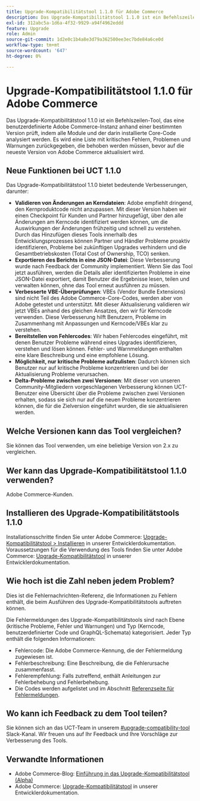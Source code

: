 ```yaml
---
title: Upgrade-Kompatibilitätstool 1.1.0 für Adobe Commerce
description: Das Upgrade-Kompatibilitätstool 1.1.0 ist ein Befehlszeilen-Tool, das eine benutzerdefinierte Adobe Commerce-Instanz anhand einer bestimmten Version prüft, indem alle Module und der darin installierte Core-Code analysiert werden. Es wird eine Liste mit kritischen Fehlern, Problemen und Warnungen zurückgegeben, die behoben werden müssen, bevor auf die neueste Version von Adobe Commerce aktualisiert wird.
exl-id: 312abc5a-1d6a-4f32-9929-a94f4962eddd
feature: Upgrade
role: Admin
source-git-commit: 1d2e0c1b4a8e3d79a362500ee3ec7bde84a6ce0d
workflow-type: tm+mt
source-wordcount: '647'
ht-degree: 0%

---
```


# Upgrade-Kompatibilitätstool 1.1.0 für Adobe Commerce

Das Upgrade-Kompatibilitätstool 1.1.0 ist ein Befehlszeilen-Tool, das eine benutzerdefinierte Adobe Commerce-Instanz anhand einer bestimmten Version prüft, indem alle Module und der darin installierte Core-Code analysiert werden. Es wird eine Liste mit kritischen Fehlern, Problemen und Warnungen zurückgegeben, die behoben werden müssen, bevor auf die neueste Version von Adobe Commerce aktualisiert wird.

## Neue Funktionen bei UCT 1.1.0

Das Upgrade-Kompatibilitätstool 1.1.0 bietet bedeutende Verbesserungen, darunter:

* **Validieren von Änderungen an Kerndateien**: Adobe empfiehlt dringend, den Kernproduktcode nicht anzupassen. Mit dieser Version haben wir einen Checkpoint für Kunden und Partner hinzugefügt, über den alle Änderungen am Kerncode identifiziert werden können, um die Auswirkungen der Änderungen frühzeitig und schnell zu verstehen. Durch das Hinzufügen dieses Tools innerhalb des Entwicklungsprozesses können Partner und Händler Probleme proaktiv identifizieren, Probleme bei zukünftigen Upgrades verhindern und die Gesamtbetriebskosten (Total Cost of Ownership, TCO) senken.
* **Exportieren des Berichts in eine JSON-Datei**: Diese Verbesserung wurde nach Feedback der Community implementiert. Wenn Sie das Tool jetzt ausführen, werden die Details aller identifizierten Probleme in eine JSON-Datei exportiert, damit Benutzer die Ergebnisse lesen, teilen und verwalten können, ohne das Tool erneut ausführen zu müssen.
* **Verbesserte VBE-Überprüfungen**: VBEs (Vendor Bundle Extensions) sind nicht Teil des Adobe Commerce-Core-Codes, werden aber von Adobe getestet und unterstützt. Mit dieser Aktualisierung validieren wir jetzt VBEs anhand des gleichen Ansatzes, den wir für Kerncode verwenden. Diese Verbesserung hilft Benutzern, Probleme im Zusammenhang mit Anpassungen und Kerncode/VBEs klar zu verstehen.
* **Bereitstellen von Fehlercodes**: Wir haben Fehlercodes eingeführt, mit denen Benutzer Probleme während eines Upgrades identifizieren, verstehen und lösen können. Fehler- und Warnmeldungen enthalten eine klare Beschreibung und eine empfohlene Lösung.
* **Möglichkeit, nur kritische Probleme aufzulisten**: Dadurch können sich Benutzer nur auf kritische Probleme konzentrieren und bei der Aktualisierung Probleme verursachen.
* **Delta-Probleme zwischen zwei Versionen**: Mit dieser von unseren Community-Mitgliedern vorgeschlagenen Verbesserung können UCT-Benutzer eine Übersicht über die Probleme zwischen zwei Versionen erhalten, sodass sie sich nur auf die neuen Probleme konzentrieren können, die für die Zielversion eingeführt wurden, die sie aktualisieren werden.

## Welche Versionen kann das Tool vergleichen?

Sie können das Tool verwenden, um eine beliebige Version von 2.x zu vergleichen.

## Wer kann das Upgrade-Kompatibilitätstool 1.1.0 verwenden?

Adobe Commerce-Kunden.

## Installieren des Upgrade-Kompatibilitätstools 1.1.0

Installationsschritte finden Sie unter Adobe Commerce: [Upgrade-Kompatibilitätstool > Installieren](https://devdocs.magento.com/upgrade-compatibility-tool/install.html) in unserer Entwicklerdokumentation. Voraussetzungen für die Verwendung des Tools finden Sie unter Adobe Commerce: [Upgrade-Kompatibilitätstool](https://devdocs.magento.com/upgrade-compatibility-tool/prerequisites.html) in unserer Entwicklerdokumentation.

## Wie hoch ist die Zahl neben jedem Problem?

Dies ist die Fehlernachrichten-Referenz, die Informationen zu Fehlern enthält, die beim Ausführen des Upgrade-Kompatibilitätstools auftreten können.

Die Fehlermeldungen des Upgrade-Kompatibilitätstools sind nach Ebene (kritische Probleme, Fehler und Warnungen) und Typ (Kerncode, benutzerdefinierter Code und GraphQL-Schemata) kategorisiert. Jeder Typ enthält die folgenden Informationen:

* Fehlercode: Die Adobe Commerce-Kennung, die der Fehlermeldung zugewiesen ist.
* Fehlerbeschreibung: Eine Beschreibung, die die Fehlerursache zusammenfasst.
* Fehlerempfehlung: Falls zutreffend, enthält Anleitungen zur Fehlerbehebung und Fehlerbehebung.
* Die Codes werden aufgelistet und im Abschnitt [Referenzseite für Fehlermeldungen](https://devdocs.magento.com/upgrade-compatibility-tool/errors.html).

## Wo kann ich Feedback zu dem Tool teilen?

Sie können sich an das UCT-Team in unserem [#upgrade-compatibility-tool](https://magentocommeng.slack.com/archives/C019Y143U9F) Slack-Kanal. Wir freuen uns auf Ihr Feedback und Ihre Vorschläge zur Verbesserung des Tools.

## Verwandte Informationen

* Adobe Commerce-Blog: [Einführung in das Upgrade-Kompatibilitätstool (Alpha)](https://magento.com/blog/magento-news/introducing-upgrade-compatibility-tool)
* Adobe Commerce: [Upgrade-Kompatibilitätstool](https://devdocs.magento.com/upgrade-compatibility-tool/introduction.html) in unserer Entwicklerdokumentation.
